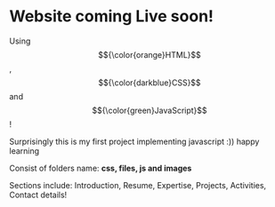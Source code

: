 # Website coming Live soon!

Using $${\color{orange}HTML}$$ , $${\color{darkblue}CSS}$$ and $${\color{green}JavaScript}$$!

Surprisingly this is my first project implementing javascript :)) happy learning

Consist of folders name: **css, files, js and images** 

Sections include: Introduction, Resume, Expertise, Projects, Activities, Contact details!
